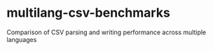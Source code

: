 # multilang-csv-benchmarks
Comparison of CSV parsing and writing performance across multiple languages

